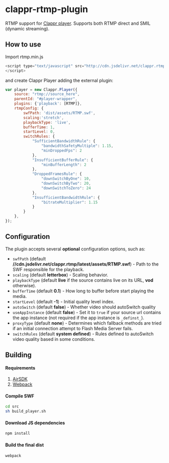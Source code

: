 clappr-rtmp-plugin
==================

RTMP support for [Clappr player](http://github.com/globocom/clappr). Supports both RTMP direct and SMIL (dynamic streaming).

## How to use

Import rtmp.min.js

```javascript
<script type="text/javascript" src="http://cdn.jsdelivr.net/clappr.rtmp/latest/rtmp.min.js">
</script>
```
and create Clappr Player adding the external plugin:

```javascript
var player = new Clappr.Player({
    source: "rtmp://source_here",
    parentId: "#player-wrapper",
    plugins: {'playback': [RTMP]},
    rtmpConfig: {
        swfPath: 'dist/assets/RTMP.swf',
        scaling:'stretch',
        playbackType: 'live',
        bufferTime: 1,
        startLevel: 0,
        switchRules: {
            "SufficientBandwidthRule": {
                "bandwidthSafetyMultiple": 1.15,
                "minDroppedFps": 2
            },
            "InsufficientBufferRule": {
                "minBufferLength": 2
            },
            "DroppedFramesRule": {
                "downSwitchByOne": 10,
                "downSwitchByTwo": 20,
                "downSwitchToZero": 24
            },
            "InsufficientBandwidthRule": {
                "bitrateMultiplier": 1.15
            }
        }
    },
});
```

## Configuration

The plugin accepts several **optional** configuration options, such as:

  - `swfPath` (default **//cdn.jsdelivr.net/clappr.rtmp/latest/assets/RTMP.swf**) - Path to the SWF responsible for the playback.
  - `scaling` (default **letterbox**) - Scaling behavior.
  - `playbackType` (default **live** if the source contains live on its URL, **vod** otherwise).
  - `bufferTime` (default **0.1**) - How long to buffer before start playing the media.
  - `startLevel` (default **-1**) - Initial quality level index.
  - `autoSwitch` (default **false**) - Whether video should autoSwitch quality
  - `useAppInstance` (default **false**) - Set it to `true` if your source url contains the app instance (not required if the app instance is `_definst_`).
  - `proxyType` (default **none**) - Determines which fallback methods are tried if an initial connection attempt to Flash Media Server fails.
  - `switchRules` (default **system defined**) - Rules defined to autoSwitch video quality based in some conditions.

## Building

#### Requirements

1. [AirSDK](http://www.adobe.com/devnet/air/air-sdk-download.html)
2. [Webpack](https://www.npmjs.com/package/webpack)

#### Compile SWF

```sh
cd src
sh build_player.sh
```

#### Download JS dependencies

```sh
npm install
```

#### Build the final dist

```sh
webpack
```

